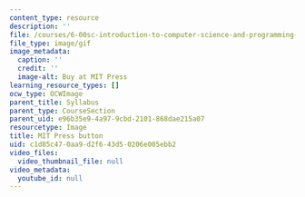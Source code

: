 ```yaml
---
content_type: resource
description: ''
file: /courses/6-00sc-introduction-to-computer-science-and-programming-spring-2011/c1d85c470aa9d2f643d50206e005ebb2_mp_logo.gif
file_type: image/gif
image_metadata:
  caption: ''
  credit: ''
  image-alt: Buy at MIT Press
learning_resource_types: []
ocw_type: OCWImage
parent_title: Syllabus
parent_type: CourseSection
parent_uid: e96b35e9-4a97-9cbd-2101-868dae215a07
resourcetype: Image
title: MIT Press button
uid: c1d85c47-0aa9-d2f6-43d5-0206e005ebb2
video_files:
  video_thumbnail_file: null
video_metadata:
  youtube_id: null
---
```

